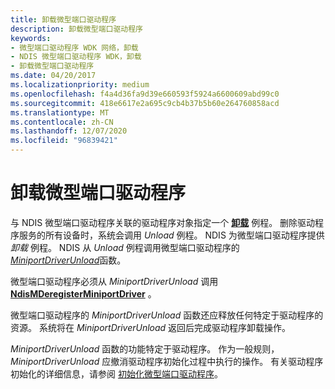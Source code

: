 ```yaml
---
title: 卸载微型端口驱动程序
description: 卸载微型端口驱动程序
keywords:
- 微型端口驱动程序 WDK 网络，卸载
- NDIS 微型端口驱动程序 WDK，卸载
- 卸载微型端口驱动程序
ms.date: 04/20/2017
ms.localizationpriority: medium
ms.openlocfilehash: f4a4d36fa9d39e660593f5924a6600609abd99c0
ms.sourcegitcommit: 418e6617e2a695c9cb4b37b5b60e264760858acd
ms.translationtype: MT
ms.contentlocale: zh-CN
ms.lasthandoff: 12/07/2020
ms.locfileid: "96839421"
---
```

# <a name="unloading-a-miniport-driver"></a>卸载微型端口驱动程序





与 NDIS 微型端口驱动程序关联的驱动程序对象指定一个 [**卸载**](/windows-hardware/drivers/ddi/wdm/nc-wdm-driver_unload) 例程。 删除驱动程序服务的所有设备时，系统会调用 *Unload* 例程。 NDIS 为微型端口驱动程序提供 *卸载* 例程。 NDIS 从 *Unload* 例程调用微型端口驱动程序的 [*MiniportDriverUnload*](/windows-hardware/drivers/ddi/ndis/nc-ndis-miniport_unload)函数。

微型端口驱动程序必须从 *MiniportDriverUnload* 调用 [**NdisMDeregisterMiniportDriver**](/windows-hardware/drivers/ddi/ndis/nf-ndis-ndismderegisterminiportdriver) 。

微型端口驱动程序的 *MiniportDriverUnload* 函数还应释放任何特定于驱动程序的资源。 系统将在 *MiniportDriverUnload* 返回后完成驱动程序卸载操作。

*MiniportDriverUnload* 函数的功能特定于驱动程序。 作为一般规则， *MiniportDriverUnload* 应撤消驱动程序初始化过程中执行的操作。 有关驱动程序初始化的详细信息，请参阅 [初始化微型端口驱动程序](initializing-a-miniport-driver.md)。

 

